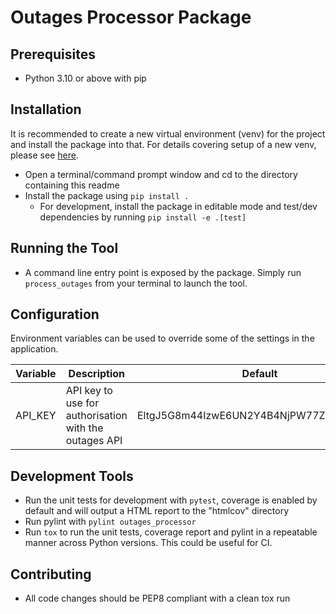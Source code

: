 # Outages Processor Package
## Prerequisites
* Python 3.10 or above with pip

## Installation
It is recommended to create a new virtual environment (venv) for the project and install the package into that.
For details covering setup of a new venv, please see [here](https://docs.python.org/3/tutorial/venv.html).
* Open a terminal/command prompt window and cd to the directory containing this readme
* Install the package using `pip install .`
  * For development, install the package in editable mode and test/dev dependencies by running `pip install -e .[test]`

## Running the Tool
* A command line entry point is exposed by the package. Simply run `process_outages` from your terminal to launch the tool.

## Configuration
Environment variables can be used to override some of the settings in the application.

| Variable | Description                                           | Default                                  |
|----------|-------------------------------------------------------|------------------------------------------|
| API_KEY  | API key to use for authorisation with the outages API | EltgJ5G8m44IzwE6UN2Y4B4NjPW77Zk6FJK3lL23 |


## Development Tools
* Run the unit tests for development with `pytest`, coverage is enabled by default and will output a HTML report to the "htmlcov" directory
* Run pylint with `pylint outages_processor`
* Run `tox` to run the unit tests, coverage report and pylint in a repeatable manner across Python versions. This could be useful for CI.

## Contributing
* All code changes should be PEP8 compliant with a clean tox run
